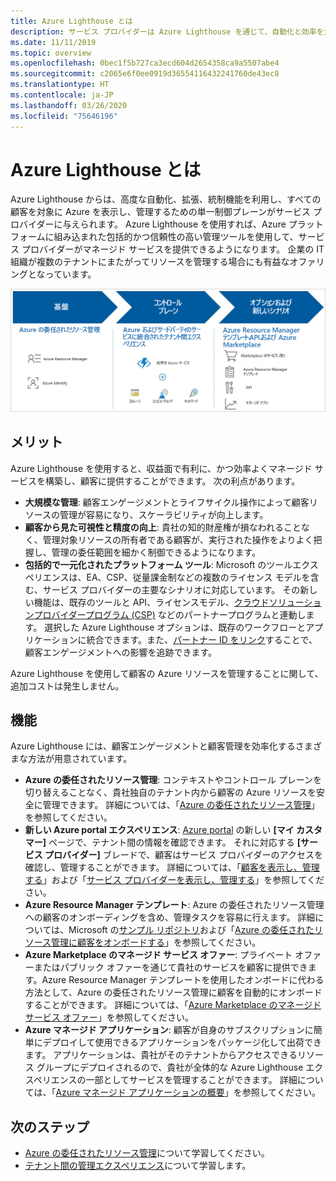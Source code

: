 ```yaml
---
title: Azure Lighthouse とは
description: サービス プロバイダーは Azure Lighthouse を通じて、自動化と効率を大規模に高めたマネージド サービスを顧客に提供することができます。
ms.date: 11/11/2019
ms.topic: overview
ms.openlocfilehash: 0bec1f5b727ca3ecd604d2654358ca9a5507abe4
ms.sourcegitcommit: c2065e6f0ee0919d36554116432241760de43ec8
ms.translationtype: HT
ms.contentlocale: ja-JP
ms.lasthandoff: 03/26/2020
ms.locfileid: "75646196"
---
```

# <a name="what-is-azure-lighthouse"></a>Azure Lighthouse とは

Azure Lighthouse からは、高度な自動化、拡張、統制機能を利用し、すべての顧客を対象に Azure を表示し、管理するための単一制御プレーンがサービス プロバイダーに与えられます。 Azure Lighthouse を使用すれば、Azure プラットフォームに組み込まれた包括的かつ信頼性の高い管理ツールを使用して、サービス プロバイダーがマネージド サービスを提供できるようになります。 企業の IT 組織が複数のテナントにまたがってリソースを管理する場合にも有益なオファリングとなっています。

![Azure Lighthouse の概要図](media/azure-lighthouse-overview.jpg)

## <a name="benefits"></a>メリット

Azure Lighthouse を使用すると、収益面で有利に、かつ効率よくマネージド サービスを構築し、顧客に提供することができます。 次の利点があります。

- **大規模な管理**: 顧客エンゲージメントとライフサイクル操作によって顧客リソースの管理が容易になり、スケーラビリティが向上します。
- **顧客から見た可視性と精度の向上**: 貴社の知的財産権が損なわれることなく、管理対象リソースの所有者である顧客が、実行された操作をよりよく把握し、管理の委任範囲を細かく制御できるようになります。
- **包括的で一元化されたプラットフォーム ツール**: Microsoft のツールエクスペリエンスは、EA、CSP、従量課金制などの複数のライセンス モデルを含む、サービス プロバイダーの主要なシナリオに対応しています。 その新しい機能は、既存のツールと API、ライセンスモデル、[クラウドソリューションプロバイダープログラム (CSP)](https://docs.microsoft.com/partner-center/csp-overview) などのパートナープログラムと連動します。 選択した Azure Lighthouse オプションは、既存のワークフローとアプリケーションに統合できます。また、[パートナー ID をリンク](../billing/billing-partner-admin-link-started.md)することで、顧客エンゲージメントへの影響を追跡できます。

Azure Lighthouse を使用して顧客の Azure リソースを管理することに関して、追加コストは発生しません。

## <a name="capabilities"></a>機能

Azure Lighthouse には、顧客エンゲージメントと顧客管理を効率化するさまざまな方法が用意されています。

- **Azure の委任されたリソース管理**: コンテキストやコントロール プレーンを切り替えることなく、貴社独自のテナント内から顧客の Azure リソースを安全に管理できます。 詳細については、「[Azure の委任されたリソース管理](concepts/azure-delegated-resource-management.md)」を参照してください。
- **新しい Azure portal エクスペリエンス**: [Azure portal](https://portal.azure.com) の新しい **[マイ カスタマー]** ページで、テナント間の情報を確認できます。 それに対応する **[サービス プロバイダー]** ブレードで、顧客はサービス プロバイダーのアクセスを確認し、管理することができます。 詳細については、「[顧客を表示し、管理する](./how-to/view-manage-customers.md)」および「[サービス プロバイダーを表示し、管理する](how-to/view-manage-service-providers.md)」を参照してください。
- **Azure Resource Manager テンプレート**: Azure の委任されたリソース管理への顧客のオンボーディングを含め、管理タスクを容易に行えます。 詳細については、Microsoft の[サンプル リポジトリ](https://github.com/Azure/Azure-Lighthouse-samples/tree/master/Azure-Delegated-Resource-Management/templates)および「[Azure の委任されたリソース管理に顧客をオンボードする](how-to/onboard-customer.md)」を参照してください。
- **Azure Marketplace のマネージド サービス オファー**: プライベート オファーまたはパブリック オファーを通じて貴社のサービスを顧客に提供できます。Azure Resource Manager テンプレートを使用したオンボードに代わる方法として、Azure の委任されたリソース管理に顧客を自動的にオンボードすることができます。 詳細については、「[Azure Marketplace のマネージド サービス オファー](concepts/managed-services-offers.md)」を参照してください。
- **Azure マネージド アプリケーション**: 顧客が自身のサブスクリプションに簡単にデプロイして使用できるアプリケーションをパッケージ化して出荷できます。 アプリケーションは、貴社がそのテナントからアクセスできるリソース グループにデプロイされるので、貴社が全体的な Azure Lighthouse エクスペリエンスの一部としてサービスを管理することができます。 詳細については、「[Azure マネージド アプリケーションの概要](../azure-resource-manager/managed-applications/overview.md)」を参照してください。

## <a name="next-steps"></a>次のステップ

- [Azure の委任されたリソース管理](concepts/azure-delegated-resource-management.md)について学習してください。
- [テナント間の管理エクスペリエンス](concepts/cross-tenant-management-experience.md)について学習します。
